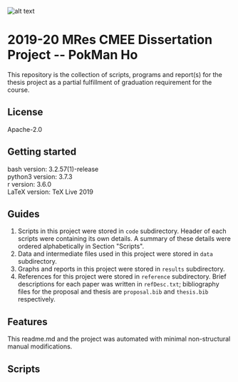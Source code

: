 ![alt text](https://unichoices.co.uk/wp-content/uploads/2015/09/Imperial-College-London.jpg)

# 2019-20 MRes CMEE Dissertation Project -- PokMan Ho

This repository is the collection of scripts, programs and report(s) for the thesis project as a partial fulfillment of graduation requirement for the course.

## License

Apache-2.0

##  Getting started

bash version: 3.2.57(1)-release  
python3 version: 3.7.3  
r version: 3.6.0  
LaTeX version: TeX Live 2019

## Guides

1. Scripts in this project were stored in `code` subdirectory.  Header of each scripts were containing its own details.  A summary of these details were ordered alphabetically in Section "Scripts".  
2. Data and intermediate files used in this project were stored in `data` subdirectory.  
3. Graphs and reports in this project were stored in `results` subdirectory.  
4. References for this project were stored in `reference` subdirectory.  Brief descriptions for each paper was written in `refDesc.txt`; bibliography files for the proposal and thesis are  `proposal.bib` and `thesis.bib` respectively.

## Features

This readme.md and the project was automated with minimal non-structural manual modifications.

## Scripts
